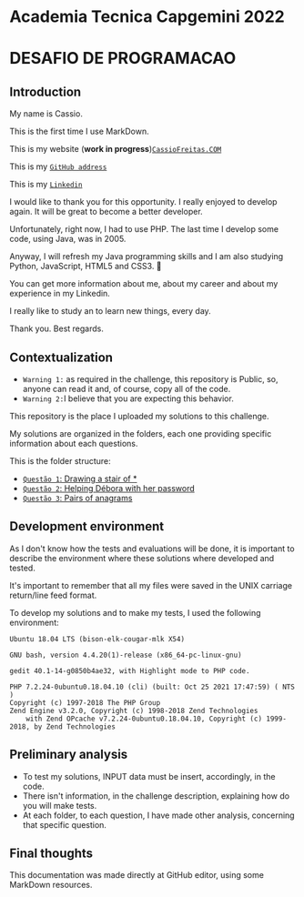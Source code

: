 # Academia Tecnica Capgemini 2022
# DESAFIO DE PROGRAMACAO

## Introduction

My name is Cassio.

This is the first time I use MarkDown.

This is my website (**work in progress**)[`CassioFreitas.COM`](https://me.cassiofreitas.com.br/)

This is my [`GitHub address`](https://github.com/cassiofreitas)

This is my [`Linkedin`](https://www.linkedin.com/in/cassio-freitas/)

I would like to thank you for this opportunity. I really enjoyed to develop again. It will be great to become a better developer.

Unfortunately, right now, I had to use PHP. The last time I develop some code, using Java, was in 2005.

Anyway, I will refresh my Java programming skills and I am also studying Python, JavaScript, HTML5 and CSS3. 🙂

You can get more information about me, about my career and about my experience in my Linkedin.

I really like to study an to learn new things, every day.

Thank you. 
Best regards.

## Contextualization
 - `Warning 1:` as required in the challenge, this repository is Public, so, anyone can read it and, of course, copy all of the code.
 - `Warning 2:`I believe that you are expecting this behavior.
 
 This repository is the place I uploaded my solutions to this challenge.
 
 My solutions are organized in the folders, each one providing specific information about each questions.
 
 This is the folder structure:

- [`Questão 1`: Drawing a stair of \*](./question_1)
- [`Questão 2`: Helping Débora with her password ](./question_2)
- [`Questão 3`: Pairs of anagrams ](./question_3)

## Development environment

As I don't know how the tests and evaluations will be done, it is important to describe the environment where these solutions where developed and tested.

It's important to remember that all my files were saved in the UNIX carriage return/line feed format.

To develop my solutions and to make my tests, I used the following environment:
```
Ubuntu 18.04 LTS (bison-elk-cougar-mlk X54)
```
```
GNU bash, version 4.4.20(1)-release (x86_64-pc-linux-gnu)
```
```
gedit 40.1-14-g0850b4ae32, with Highlight mode to PHP code.
```
```
PHP 7.2.24-0ubuntu0.18.04.10 (cli) (built: Oct 25 2021 17:47:59) ( NTS )
Copyright (c) 1997-2018 The PHP Group
Zend Engine v3.2.0, Copyright (c) 1998-2018 Zend Technologies
    with Zend OPcache v7.2.24-0ubuntu0.18.04.10, Copyright (c) 1999-2018, by Zend Technologies
```
## Preliminary analysis

- To test my solutions, INPUT data must be insert, accordingly, in the code.
- There isn't information, in the challenge description, explaining how do you will make tests. 
- At each folder, to each question, I have made other analysis, concerning that specific question. 

## Final thoughts

This documentation was made directly at GitHub editor, using some MarkDown resources.
